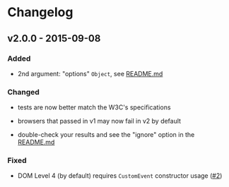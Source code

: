 # Changelog


## v2.0.0 - 2015-09-08


### Added

- 2nd argument: "options" `Object`, see [README.md](README.md)


### Changed

- tests are now better match the W3C's specifications

- browsers that passed in v1 may now fail in v2 by default

- double-check your results and see the "ignore" option in the [README.md](README.md)


### Fixed

- DOM Level 4 (by default) requires `CustomEvent` constructor usage ([#2](#2))
